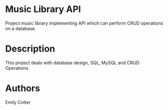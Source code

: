 # Music Library API
Project music library implementing API which can perform CRUD operations on a database.

# Description
This project deals with database design, SQL, MySQL and CRUD Operations.

# Authors 
Emily Cotter